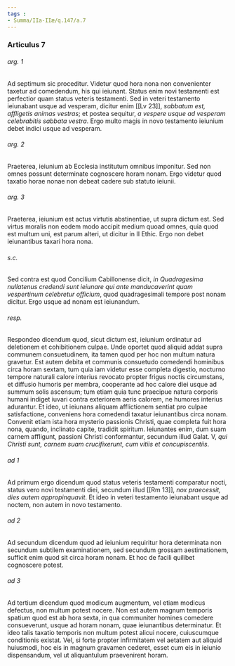```yaml
---
tags : 
- Summa/IIa-IIæ/q.147/a.7
---
```


### Articulus 7

###### arg. 1
Ad septimum sic proceditur. Videtur quod hora nona non convenienter taxetur ad comedendum, his qui ieiunant. Status enim novi testamenti est perfectior quam status veteris testamenti. Sed in veteri testamento ieiunabant usque ad vesperam, dicitur enim [[Lv 23]], *sabbatum est, affligetis animas vestras*; et postea sequitur, *a vespere usque ad vesperam celebrabitis sabbata vestra*. Ergo multo magis in novo testamento ieiunium debet indici usque ad vesperam.

###### arg. 2
Praeterea, ieiunium ab Ecclesia institutum omnibus imponitur. Sed non omnes possunt determinate cognoscere horam nonam. Ergo videtur quod taxatio horae nonae non debeat cadere sub statuto ieiunii.

###### arg. 3
Praeterea, ieiunium est actus virtutis abstinentiae, ut supra dictum est. Sed virtus moralis non eodem modo accipit medium quoad omnes, quia quod est multum uni, est parum alteri, ut dicitur in II Ethic. Ergo non debet ieiunantibus taxari hora nona.

###### s.c.
Sed contra est quod Concilium Cabillonense dicit, *in Quadragesima nullatenus credendi sunt ieiunare qui ante manducaverint quam vespertinum celebretur officium*, quod quadragesimali tempore post nonam dicitur. Ergo usque ad nonam est ieiunandum.

###### resp.
Respondeo dicendum quod, sicut dictum est, ieiunium ordinatur ad deletionem et cohibitionem culpae. Unde oportet quod aliquid addat supra communem consuetudinem, ita tamen quod per hoc non multum natura gravetur. Est autem debita et communis consuetudo comedendi hominibus circa horam sextam, tum quia iam videtur esse completa digestio, nocturno tempore naturali calore interius revocato propter frigus noctis circumstans, et diffusio humoris per membra, cooperante ad hoc calore diei usque ad summum solis ascensum; tum etiam quia tunc praecipue natura corporis humani indiget iuvari contra exteriorem aeris calorem, ne humores interius adurantur. Et ideo, ut ieiunans aliquam afflictionem sentiat pro culpae satisfactione, conveniens hora comedendi taxatur ieiunantibus circa nonam. Convenit etiam ista hora mysterio passionis Christi, quae completa fuit hora nona, quando, inclinato capite, tradidit spiritum. Ieiunantes enim, dum suam carnem affligunt, passioni Christi conformantur, secundum illud Galat. V, *qui Christi sunt, carnem suam crucifixerunt, cum vitiis et concupiscentiis*.

###### ad 1
Ad primum ergo dicendum quod status veteris testamenti comparatur nocti, status vero novi testamenti diei, secundum illud [[Rm 13]], *nox praecessit, dies autem appropinquavit*. Et ideo in veteri testamento ieiunabant usque ad noctem, non autem in novo testamento.

###### ad 2
Ad secundum dicendum quod ad ieiunium requiritur hora determinata non secundum subtilem examinationem, sed secundum grossam aestimationem, sufficit enim quod sit circa horam nonam. Et hoc de facili quilibet cognoscere potest.

###### ad 3
Ad tertium dicendum quod modicum augmentum, vel etiam modicus defectus, non multum potest nocere. Non est autem magnum temporis spatium quod est ab hora sexta, in qua communiter homines comedere consueverunt, usque ad horam nonam, quae ieiunantibus determinatur. Et ideo talis taxatio temporis non multum potest alicui nocere, cuiuscumque conditionis existat. Vel, si forte propter infirmitatem vel aetatem aut aliquid huiusmodi, hoc eis in magnum gravamen cederet, esset cum eis in ieiunio dispensandum, vel ut aliquantulum praevenirent horam.


